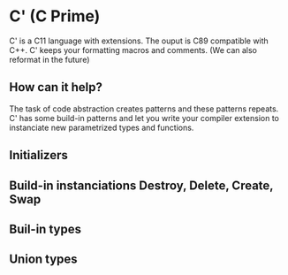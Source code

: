 # C' (C Prime)

C' is a C11 language with extensions. 
The ouput is C89 compatible with C++. 
C' keeps your formatting macros and comments. (We can also reformat in the future)

## How can it help?

The task of code abstraction creates patterns and these patterns repeats.
C' has some build-in patterns and let you write your compiler extension to instanciate new parametrized types and functions.


## Initializers

## Build-in instanciations Destroy, Delete, Create, Swap

## Buil-in types

## Union types
